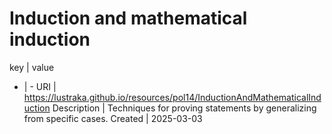 # Induction and mathematical induction

key | value
- | -
URI | https://lustraka.github.io/resources/pol14/InductionAndMathematicalInduction
Description | Techniques for proving statements by generalizing from specific cases.
Created | 2025-03-03

